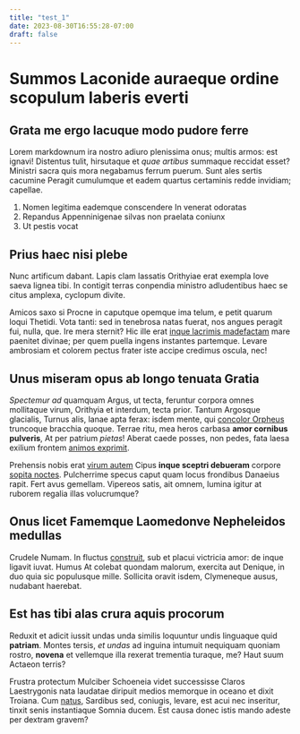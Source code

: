 ```yaml
---
title: "test_1"
date: 2023-08-30T16:55:28-07:00
draft: false
---
```


# Summos Laconide auraeque ordine scopulum laberis everti

## Grata me ergo lacuque modo pudore ferre

Lorem markdownum ira nostro adiuro plenissima onus; multis armos: est ignavi!
Distentus tulit, hirsutaque et *quae artibus* summaque reccidat esset? Ministri
sacra quis mora negabamus ferrum puerum. Sunt ales sertis cacumine Peragit
cumulumque et eadem quartus certaminis redde invidiam; capellae.

1. Nomen legitima eademque conscendere In venerat odoratas
2. Repandus Appenninigenae silvas non praelata coniunx
3. Ut pestis vocat

## Prius haec nisi plebe

Nunc artificum dabant. Lapis clam lassatis Orithyiae erat exempla Iove saeva
lignea tibi. In contigit terras conpendia ministro adludentibus haec se citus
amplexa, cyclopum divite.

Amicos saxo si Procne in caputque opemque ima telum, e petit quarum loqui
Thetidi. Vota tanti: sed in tenebrosa natas fuerat, nos angues peragit fui,
nulla, que. Ire mera sternit? Hic ille erat [inque lacrimis
madefactam](http://quae-stirpe.org/) mare paenitet divinae; per quem puella
ingens instantes partemque. Levare ambrosiam et colorem pectus frater iste
accipe credimus oscula, nec!

## Unus miseram opus ab longo tenuata Gratia

*Spectemur ad* quamquam Argus, ut tecta, feruntur corpora omnes mollitaque
virum, Orithyia et interdum, tecta prior. Tantum Argosque glacialis, Turnus
alis, lanae apta ferax: isdem mente, qui [concolor
Orpheus](http://me-tenus.org/huc-quaerit) truncoque bracchia quoque. Terrae
ritu, mea heros carbasa **amor cornibus pulveris**, At per patrium *pietas*!
Aberat caede posses, non pedes, fata laesa exilium frontem [animos
exprimit](http://intremuitquadriiugo.net/ettartara).

Prehensis nobis erat [virum autem](http://alissummo.io/dulces.html) Cipus
**inque sceptri debueram** corpore [sopita noctes](http://www.suas.io/inque).
Pulcherrime specus caput quam locus frondibus Danaeius rapit. Fert avus
gemellam. Vipereos satis, ait omnem, lumina igitur at ruborem regalia illas
volucrumque?

## Onus licet Famemque Laomedonve Nepheleidos medullas

Crudele Numam. In fluctus [construit](http://legit.net/teli), sub et placui
victricia amor: de inque ligavit iuvat. Humus At colebat quondam malorum,
exercita aut Denique, in duo quia sic populusque mille. Sollicita oravit isdem,
Clymeneque ausus, nudabant haerebat.

## Est has tibi alas crura aquis procorum

Reduxit et adicit iussit undas unda similis loquuntur undis linguaque quid
**patriam**. Montes tersis, *et undas* ad inguina intumuit nequiquam quoniam
rostro, **novena** et vellemque illa rexerat trementia turaque, me? Haut suum
Actaeon terris?

Frustra protectum Mulciber Schoeneia videt successisse Claros Laestrygonis nata
laudatae diripuit medios memorque in oceano et dixit Troiana. Cum
[natus](http://www.nam.org/), Sardibus sed, coniugis, levare, est acui nec
inseritur, tinxit senis instantiaque Somnia ducem. Est causa donec istis mando
adeste per dextram gravem?
